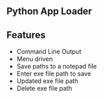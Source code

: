 ## Python App Loader

## Features

- Command Line Output
- Menu driven
- Save paths to a notepad file
- Enter exe file path to save
- Updated exe file path
- Delete exe file path
